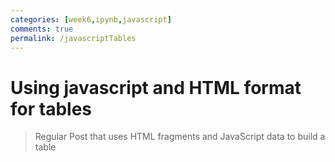 ```yaml
---
categories: [week6,ipynb,javascript]
comments: true
permalink: /javascriptTables
---
```


# Using javascript and HTML format for tables
> Regular Post that uses HTML fragments and JavaScript data to build a table

